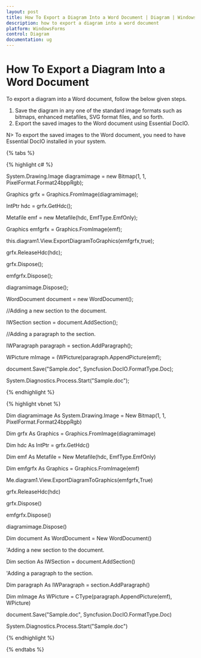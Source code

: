 ```yaml
---
layout: post
title: How To Export a Diagram Into a Word Document | Diagram | WindowsForms | Syncfusion
description: how to export a diagram into a word document
platform: WindowsForms
control: Diagram
documentation: ug
---
```


# How To Export a Diagram Into a Word Document

To export a diagram into a Word document, follow the below given steps.

1. Save the diagram in any one of the standard image formats such as bitmaps, enhanced metafiles, SVG format files, and so forth.
2. Export the saved images to the Word document using Essential DocIO.

N> To export the saved images to the Word document, you need to have Essential DocIO installed in your system.


{% tabs %}

{% highlight c# %}

System.Drawing.Image diagramimage = new Bitmap(1, 1, PixelFormat.Format24bppRgb);

Graphics grfx = Graphics.FromImage(diagramimage);

IntPtr hdc = grfx.GetHdc();

Metafile emf = new Metafile(hdc, EmfType.EmfOnly);

Graphics emfgrfx = Graphics.FromImage(emf); 

this.diagram1.View.ExportDiagramToGraphics(emfgrfx,true);

grfx.ReleaseHdc(hdc);

grfx.Dispose();

emfgrfx.Dispose();

diagramimage.Dispose();

WordDocument document = new WordDocument();



//Adding a new section to the document.

IWSection section = document.AddSection();



//Adding a paragraph to the section.

IWParagraph paragraph = section.AddParagraph();

WPicture mImage = (WPicture)paragraph.AppendPicture(emf);

document.Save("Sample.doc", Syncfusion.DocIO.FormatType.Doc); 

System.Diagnostics.Process.Start("Sample.doc");

{% endhighlight %}

{% highlight vbnet %}

Dim diagramimage As System.Drawing.Image = New Bitmap(1, 1, PixelFormat.Format24bppRgb)

Dim grfx As Graphics = Graphics.FromImage(diagramimage)

Dim hdc As IntPtr = grfx.GetHdc()

Dim emf As Metafile = New Metafile(hdc, EmfType.EmfOnly)

Dim emfgrfx As Graphics = Graphics.FromImage(emf)

Me.diagram1.View.ExportDiagramToGraphics(emfgrfx,True)

grfx.ReleaseHdc(hdc)

grfx.Dispose()

emfgrfx.Dispose()

diagramimage.Dispose()

Dim document As WordDocument = New WordDocument()



'Adding a new section to the document.

Dim section As IWSection = document.AddSection()



'Adding a paragraph to the section.

Dim paragraph As IWParagraph = section.AddParagraph()

Dim mImage As WPicture = CType(paragraph.AppendPicture(emf), WPicture)

document.Save("Sample.doc", Syncfusion.DocIO.FormatType.Doc)

System.Diagnostics.Process.Start("Sample.doc")

{% endhighlight %}

{% endtabs %}